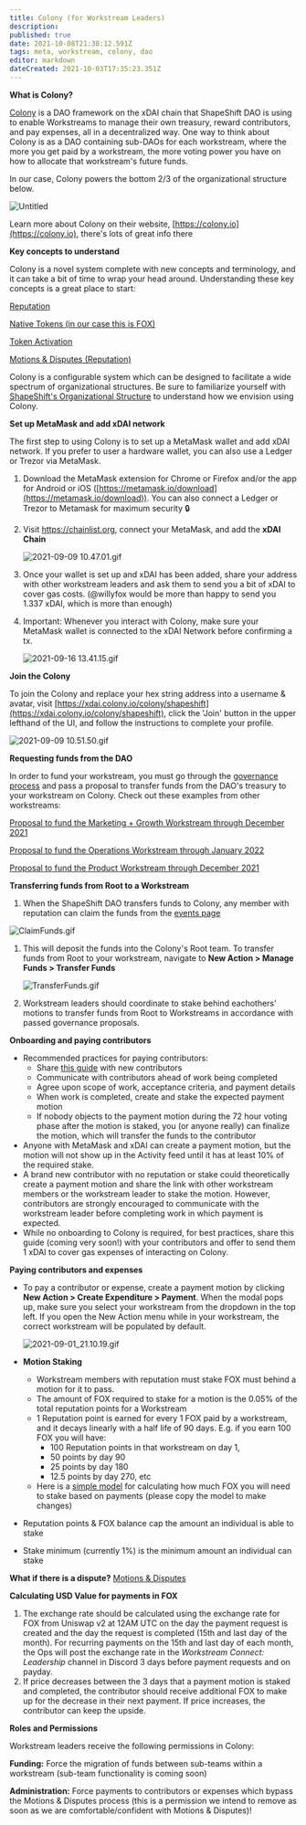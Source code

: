 ```yaml
---
title: Colony (for Workstream Leaders)
description: 
published: true
date: 2021-10-08T21:38:12.591Z
tags: meta, workstream, colony, dao
editor: markdown
dateCreated: 2021-10-03T17:35:23.351Z
---
```


**What is Colony?**

[Colony](https://colony.io) is a DAO framework on the xDAI chain that ShapeShift DAO is using to enable Workstreams to manage their own treasury, reward contributors, and pay expenses, all in a decentralized way. One way to think about Colony is as a DAO containing sub-DAOs for each workstream, where the more you get paid by a workstream, the more voting power you have on how to allocate that workstream's future funds.

In our case, Colony powers the bottom 2/3 of the organizational structure below.

![Untitled](/untitled.png)

Learn more about Colony on their website, [https://colony.io](https://colony.io), there's lots of great info there

**Key concepts to understand**

Colony is a novel system complete with new concepts and terminology, and it can take a bit of time to wrap your head around. Understanding these key concepts is a great place to start:

[Reputation](https://colony.gitbook.io/colony/key-concepts/reputation)

[Native Tokens (in our case this is FOX)](https://colony.gitbook.io/colony/key-concepts/native-tokens)

[Token Activation](https://colony.gitbook.io/colony/key-concepts/token-activation)

[Motions & Disputes (Reputation)](https://www.notion.so/Motions-Disputes-Reputation-44fa4c8f534048abacb31e94a3839f6b)

Colony is a configurable system which can be designed to facilitate a wide spectrum of organizational structures. Be sure to familiarize yourself with [ShapeShift's Organizational Structure](https://forum.shapeshift.com/t/shapeshift-organizational-structure/50) to understand how we envision using Colony.

**Set up MetaMask and add xDAI network**

The first step to using Colony is to set up a MetaMask wallet and add xDAI network. If you prefer to user a hardware wallet, you can also use a Ledger or Trezor via MetaMask.

1. Download the MetaMask extension for Chrome or Firefox and/or the app for Android or iOS ([https://metamask.io/download](https://metamask.io/download)). You can also connect a Ledger or Trezor to Metamask for maximum security 🔒
2. Visit https://chainlist.org, connect your MetaMask, and add the **xDAI Chain**
    
    ![2021-09-09 10.47.01.gif](/2021-09-09_10.47.01.gif)
    
3. Once your wallet is set up and xDAI has been added, share your address with other workstream leaders and ask them to send you a bit of xDAI to cover gas costs. (@willyfox would be more than happy to send you 1.337 xDAI, which is more than enough)
4. Important: Whenever you interact with Colony, make sure your MetaMask wallet is connected to the xDAI Network before confirming a tx.
    
    ![2021-09-16 13.41.15.gif](/2021-09-16_13.41.15.gif)
    

**Join the Colony** 

To join the Colony and replace your hex string address into a username & avatar, visit [https://xdai.colony.io/colony/shapeshift](https://xdai.colony.io/colony/shapeshift), click the 'Join' button in the upper lefthand of the UI, and follow the instructions to complete your profile.

![2021-09-09 10.51.50.gif](/2021-09-09_10.51.50.gif)

**Requesting funds from the DAO**

In order to fund your workstream, you must go through the [governance process](https://forum.shapeshift.com/t/fox-governance-process/55) and pass a proposal to transfer funds from the DAO's treasury to your workstream on Colony. Check out these examples from other workstreams:

[Proposal to fund the Marketing + Growth Workstream through December 2021](https://app.boardroom.info/shapeshift/proposal/cHJvcG9zYWw6c2hhcGVzaGlmdDpkZWZhdWx0OnFtcHpvZG50Z2NncThmdnR5enRxMWVqN3Nnc3J2ZWN1c2pnZjExeWVmYmFiamg=)

[Proposal to fund the Operations Workstream through January 2022](https://app.boardroom.info/shapeshift/proposal/cHJvcG9zYWw6c2hhcGVzaGlmdDpkZWZhdWx0OnFtcXVvd211eHNqcnphbTJ2ZmlheGE0N2oxcHk0emdxZTh2aWNkZHZxM3p5b2o=)

[Proposal to fund the Product Workstream through December 2021](https://app.boardroom.info/shapeshift/proposal/cHJvcG9zYWw6c2hhcGVzaGlmdDpkZWZhdWx0OnFtZHlpdWZnaDF6eXhwdzk5amZ1eTMzY3N2dWxyMmJ0Zm0zaThiYTRxbGJlbjY=)

**Transferring funds from Root to a Workstream**

1. When the ShapeShift DAO transfers funds to Colony, any member with reputation can claim the funds from the [events page](https://xdai.colony.io/colony/shapeshift/events)

![ClaimFunds.gif](/claimfunds.gif)

1. This will deposit the funds into the Colony's Root team. To transfer funds from Root to your workstream, navigate to **New Action > Manage Funds > Transfer Funds**
    
    ![TransferFunds.gif](/transferfunds.gif)
    
2. Workstream leaders should coordinate to stake behind eachothers' motions to transfer funds from Root to Workstreams in accordance with passed governance proposals.

**Onboarding and paying contributors**

- Recommended practices for paying contributors:
    - Share [this guide](https://www.notion.so/Guide-to-Colony-Contributors-62ec380fd8724ef48c8f18d88904e2fe) with new contributors
    - Communicate with contributors ahead of work being completed
    - Agree upon scope of work, acceptance criteria, and payment details
    - When work is completed, create and stake the expected payment motion
    - If nobody objects to the payment motion during the 72 hour voting phase after the motion is staked, you (or anyone really) can finalize the motion, which will transfer the funds to the contributor
- Anyone with MetaMask and xDAI can create a payment motion, but the motion will not show up in the Activity feed until it has at least 10% of the required stake.
- A brand new contributor with no reputation or stake could theoretically create a payment motion and share the link with other workstream members or the workstream leader to stake the motion. However, contributors are strongly encouraged to communicate with the workstream leader before completing work in which payment is expected.
- While no onboarding to Colony is required, for best practices, share this guide (coming very soon!) with your contributors and offer to send them 1 xDAI to cover gas expenses of interacting on Colony.

**Paying contributors and expenses**

- To pay a contributor or expense, create a payment motion by clicking **New Action > Create Expenditure > Payment**. When the modal pops up, make sure you select your workstream from the dropdown in the top left. If you open the New Action menu while in your workstream, the correct workstream will be populated by default.
    
    ![2021-09-01_21.10.19.gif](/2021-09-01_21.10.19.gif)
    
- **Motion Staking**
    - Workstream members with reputation must stake FOX must behind a motion for it to pass.
    - The amount of FOX required to stake for a motion is the 0.05% of the total reputation points for a Workstream
    - 1 Reputation point is earned for every 1 FOX paid by a workstream, and it decays linearly with a half life of 90 days. E.g. if you earn 100 FOX you will have:
        - 100 Reputation points in that workstream on day 1,
        - 50 points by day 90
        - 25 points by day 180
        - 12.5 points by day 270, etc
    - Here is a [simple model](https://docs.google.com/spreadsheets/d/1Mc-FmtY1hdIt0nYik5GCE2kuZDL5VDN3Pn5fFUzOnMs/edit?usp=sharing) for calculating how much FOX you will need to stake based on payments (please copy the model to make changes)
- Reputation points & FOX balance cap the amount an individual is able to stake
- Stake minimum (currently 1%) is the minimum amount an individual can stake

**What if there is a dispute?** [Motions & Disputes](https://www.notion.so/Motions-Disputes-Reputation-44fa4c8f534048abacb31e94a3839f6b)

**Calculating USD Value for payments in FOX**

1. The exchange rate should be calculated using the exchange rate for FOX from Uniswap v2 at 12AM UTC on the day the payment request is created and the day the request is completed (15th and last day of the month). For recurring payments on the 15th and last day of each month, the Ops will post the exchange rate in the *Workstream Connect: Leadership* channel in Discord 3 days before payment requests and on payday.
2. If price decreases between the 3 days that a payment motion is staked and completed, the contributor should receive additional FOX to make up for the decrease in their next payment. If price increases, the contributor can keep the upside.

**Roles and Permissions**

Workstream leaders receive the following permissions in Colony:

**Funding:** Force the migration of funds between sub-teams within a workstream (sub-team functionality is coming soon)

**Administration:** Force payments to contributors or expenses which bypass the Motions & Disputes process (this is a permission we intend to remove as soon as we are comfortable/confident with Motions & Disputes)!